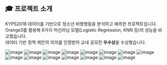 ## 🎓 프로젝트 소개

KYPS2018 데이터를 기반으로 청소년 비행행동을 분석하고 예측한 프로젝트입니다.  
Orange3를 활용해 6가지 머신러닝 모델(Logistic Regression, KNN 등)의 성능을 비교했습니다.  
데이터 기반 정책 제안의 의의를 인정받아 교내 공모전 **우수상**을 수상했습니다.

![image](./imgs/img1.png)
![image](./imgs/img2.png)
![image](./imgs/img3.png)
![image](./imgs/img4.png)
![image](./imgs/img5.png)
![image](./imgs/img6.png)
![image](./imgs/img7.png)
![image](./imgs/img8.png)
![image](./imgs/img9.png)
![image](./imgs/img10.png)
![image](./imgs/img11.png)
![image](./imgs/img12.png)
![image](./imgs/img13.png)
![image](./imgs/img15.png)
![image](./imgs/img16.png)
